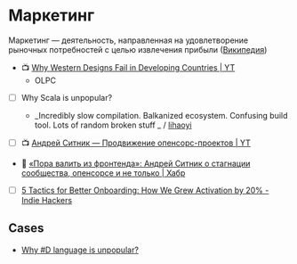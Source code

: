 # Маркетинг

Маркетинг — деятельность, направленная на удовлетворение рыночных потребностей с целью извлечения прибыли ([Википедия](https://ru.wikipedia.org/wiki/Маркетинг))

- :tv: [Why Western Designs Fail in Developing Countries | YT](https://www.youtube.com/watch?v=CGRtyxEpoGg)
	- OLPC

- [ ] Why Scala is unpopular?
	- _Incredibly slow compilation. Balkanized ecosystem. Confusing build tool. Lots of random broken stuff _ / [lihaoyi](https://www.reddit.com/r/scala/comments/l4pggx/comment/gkpv91l/?share_id=XNhYyyaiFhdO0wgdkpctv&utm_content=2)

- [ ] :tv: [Андрей Ситник — Продвижение опенсорс-проектов | YT](https://www.youtube.com/watch?v=SbgqR79nPd0)

- :newspaper: [«Пора валить из фронтенда»: Андрей Ситник о стагнации сообщества, опенсорсе и не только | Хабр](https://habr.com/ru/companies/jugru/articles/444652/)

- [ ] [5 Tactics for Better Onboarding: How We Grew Activation by 20% - Indie Hackers](https://www.indiehackers.com/post/5-tactics-for-better-onboarding-how-we-grew-activation-by-20-e6ba694bdc?nocache=1716230993954)

## Cases

- [Why #D language is unpopular?](./d.md)
